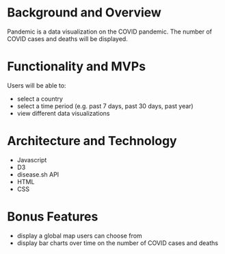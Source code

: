 # Background and Overview
Pandemic is a data visualization on the COVID pandemic. The number of COVID cases and deaths will be displayed.

# Functionality and MVPs
Users will be able to:
- select a country
- select a time period (e.g. past 7 days, past 30 days, past year)
- view different data visualizations

# Architecture and Technology
- Javascript
- D3
- disease.sh API
- HTML
- CSS

# Bonus Features
- display a global map users can choose from
- display bar charts over time on the number of COVID cases and deaths
